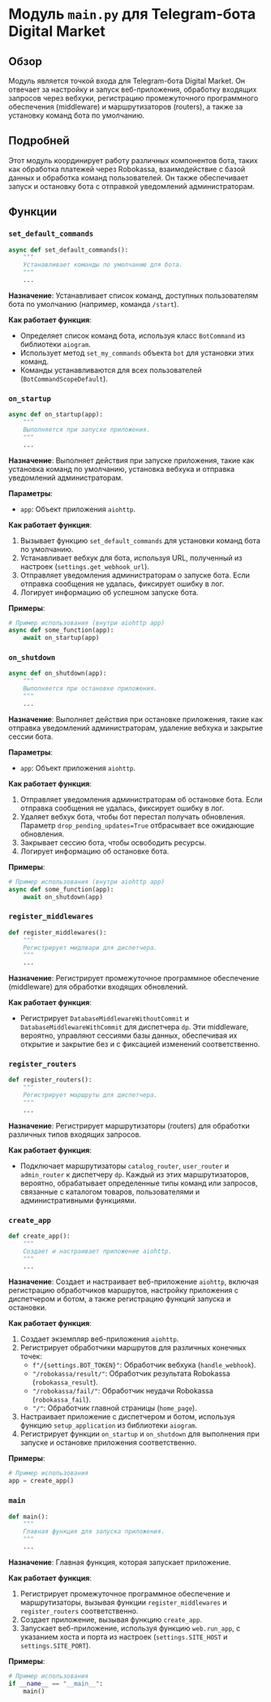 # Модуль `main.py` для Telegram-бота Digital Market
## Обзор

Модуль является точкой входа для Telegram-бота Digital Market. Он отвечает за настройку и запуск веб-приложения, обработку входящих запросов через вебхуки, регистрацию промежуточного программного обеспечения (middleware) и маршрутизаторов (routers), а также за установку команд бота по умолчанию.

## Подробней

Этот модуль координирует работу различных компонентов бота, таких как обработка платежей через Robokassa, взаимодействие с базой данных и обработка команд пользователей. Он также обеспечивает запуск и остановку бота с отправкой уведомлений администраторам.

## Функции

### `set_default_commands`

```python
async def set_default_commands():
    """
    Устанавливает команды по умолчанию для бота.
    """
    ...
```

**Назначение**: Устанавливает список команд, доступных пользователям бота по умолчанию (например, команда `/start`).

**Как работает функция**:
- Определяет список команд бота, используя класс `BotCommand` из библиотеки `aiogram`.
- Использует метод `set_my_commands` объекта `bot` для установки этих команд.
- Команды устанавливаются для всех пользователей (`BotCommandScopeDefault`).

### `on_startup`

```python
async def on_startup(app):
    """
    Выполняется при запуске приложения.
    """
    ...
```

**Назначение**: Выполняет действия при запуске приложения, такие как установка команд по умолчанию, установка вебхука и отправка уведомлений администраторам.

**Параметры**:
- `app`: Объект приложения `aiohttp`.

**Как работает функция**:
1. Вызывает функцию `set_default_commands` для установки команд бота по умолчанию.
2. Устанавливает вебхук для бота, используя URL, полученный из настроек (`settings.get_webhook_url`).
3. Отправляет уведомления администраторам о запуске бота. Если отправка сообщения не удалась, фиксирует ошибку в лог.
4. Логирует информацию об успешном запуске бота.

**Примеры**:
```python
# Пример использования (внутри aiohttp app)
async def some_function(app):
    await on_startup(app)
```

### `on_shutdown`

```python
async def on_shutdown(app):
    """
    Выполняется при остановке приложения.
    """
    ...
```

**Назначение**: Выполняет действия при остановке приложения, такие как отправка уведомлений администраторам, удаление вебхука и закрытие сессии бота.

**Параметры**:
- `app`: Объект приложения `aiohttp`.

**Как работает функция**:
1. Отправляет уведомления администраторам об остановке бота. Если отправка сообщения не удалась, фиксирует ошибку в лог.
2. Удаляет вебхук бота, чтобы бот перестал получать обновления. Параметр `drop_pending_updates=True` отбрасывает все ожидающие обновления.
3. Закрывает сессию бота, чтобы освободить ресурсы.
4. Логирует информацию об остановке бота.

**Примеры**:
```python
# Пример использования (внутри aiohttp app)
async def some_function(app):
    await on_shutdown(app)
```

### `register_middlewares`

```python
def register_middlewares():
    """
    Регистрирует мидлвари для диспетчера.
    """
    ...
```

**Назначение**: Регистрирует промежуточное программное обеспечение (middleware) для обработки входящих обновлений.

**Как работает функция**:
- Регистрирует `DatabaseMiddlewareWithoutCommit` и `DatabaseMiddlewareWithCommit` для диспетчера `dp`. Эти middleware, вероятно, управляют сессиями базы данных, обеспечивая их открытие и закрытие без и с фиксацией изменений соответственно.

### `register_routers`

```python
def register_routers():
    """
    Регистрирует маршруты для диспетчера.
    """
    ...
```

**Назначение**: Регистрирует маршрутизаторы (routers) для обработки различных типов входящих запросов.

**Как работает функция**:
- Подключает маршрутизаторы `catalog_router`, `user_router` и `admin_router` к диспетчеру `dp`. Каждый из этих маршрутизаторов, вероятно, обрабатывает определенные типы команд или запросов, связанные с каталогом товаров, пользователями и административными функциями.

### `create_app`

```python
def create_app():
    """
    Создает и настраивает приложение aiohttp.
    """
    ...
```

**Назначение**: Создает и настраивает веб-приложение `aiohttp`, включая регистрацию обработчиков маршрутов, настройку приложения с диспетчером и ботом, а также регистрацию функций запуска и остановки.

**Как работает функция**:
1. Создает экземпляр веб-приложения `aiohttp`.
2. Регистрирует обработчики маршрутов для различных конечных точек:
   - `f"/{settings.BOT_TOKEN}"`: Обработчик вебхука (`handle_webhook`).
   - `"/robokassa/result/"`: Обработчик результата Robokassa (`robokassa_result`).
   - `"/robokassa/fail/"`: Обработчик неудачи Robokassa (`robokassa_fail`).
   - `"/"`: Обработчик главной страницы (`home_page`).
3. Настраивает приложение с диспетчером и ботом, используя функцию `setup_application` из библиотеки `aiogram`.
4. Регистрирует функции `on_startup` и `on_shutdown` для выполнения при запуске и остановке приложения соответственно.

**Примеры**:
```python
# Пример использования
app = create_app()
```

### `main`

```python
def main():
    """
    Главная функция для запуска приложения.
    """
    ...
```

**Назначение**: Главная функция, которая запускает приложение.

**Как работает функция**:
1. Регистрирует промежуточное программное обеспечение и маршрутизаторы, вызывая функции `register_middlewares` и `register_routers` соответственно.
2. Создает приложение, вызывая функцию `create_app`.
3. Запускает веб-приложение, используя функцию `web.run_app`, с указанием хоста и порта из настроек (`settings.SITE_HOST` и `settings.SITE_PORT`).

**Примеры**:
```python
# Пример использования
if __name__ == "__main__":
    main()
```